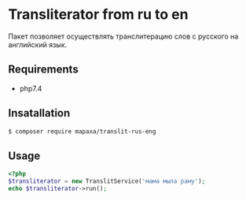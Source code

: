 # Transliterator from ru to en

Пакет позволяет осуществлять транслитерацию слов с русского на английский язык.

## Requirements

- php7.4

## Insatallation

```bash
$ composer require mapaxa/translit-rus-eng
```

## Usage

```php
<?php 
$transliterator = new TranslitService('мама мыла раму');
echo $transliterator->run();
```